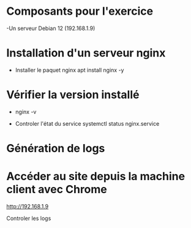 
# Composants pour l'exercice  

-Un serveur Debian 12 (192.168.1.9)


# Installation d'un serveur nginx  

- Installer le paquet nginx
  apt install nginx -y  

# Vérifier la version installé
- nginx -v  

- Controler l'état du service
  systemctl status nginx.service  

# Génération de logs

# Accéder au site depuis la machine client avec Chrome
http://192.168.1.9

Controler les logs
